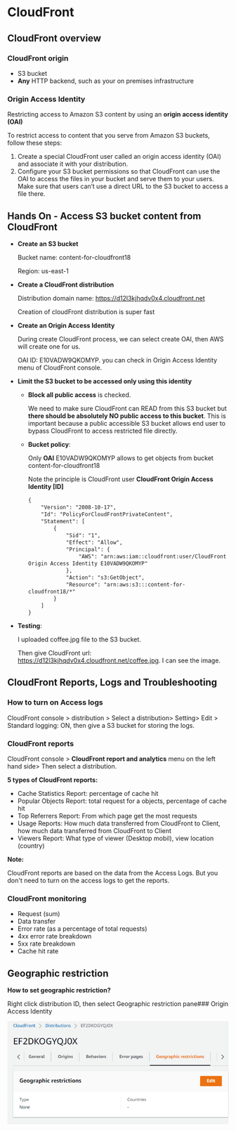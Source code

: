 # CloudFront

## CloudFront overview

### CloudFront origin 

* S3 bucket 
* **Any** HTTP backend, such as your on premises infrastructure

### Origin Access Identity

Restricting access to Amazon S3 content by using an **origin access identity (OAI)**

To restrict access to content that you serve from Amazon S3 buckets, follow these steps:

1. Create a special CloudFront user called an origin access identity (OAI) and associate it with your distribution.
2. Configure your S3 bucket permissions so that CloudFront can use the OAI to access the files in your bucket and serve them to your users. Make sure that users can’t use a direct URL to the S3 bucket to access a file there.

## Hands On - Access S3 bucket content from CloudFront

* **Create an S3 bucket**

  Bucket name: content-for-cloudfront18

  Region: us-east-1

* **Create a CloudFront distribution**

  Distribution domain name: https://d12l3kjhqdv0x4.cloudfront.net

  Creation of cloudFront distribution is super fast

* **Create an Origin Access Identity**

  During create CloudFront process, we can select create OAI, then AWS will create one for us. 

  OAI ID: E10VADW9QKOMYP. you can check in Origin Access Identity menu of CloudFront console. 

* **Limit the S3 bucket to be accessed only using this identity**

  - **Block all public access** is checked. 

    We need to make sure CloudFront can READ from this S3 bucket but **there should be absolutely NO public access to this bucket**. This is important because a public accessible S3 bucket allows end user to bypass CloudFront to access restricted file directly.

  - **Bucket policy**: 

    Only **OAI** E10VADW9QKOMYP allows to get objects from bucket content-for-cloudfront18

    Note the principle is CloudFront user **CloudFront Origin Access Identity [ID]**

      ```
      {
          "Version": "2008-10-17",
          "Id": "PolicyForCloudFrontPrivateContent",
          "Statement": [
              {
                  "Sid": "1",
                  "Effect": "Allow",
                  "Principal": {
                      "AWS": "arn:aws:iam::cloudfront:user/CloudFront Origin Access Identity E10VADW9QKOMYP"
                  },
                  "Action": "s3:GetObject",
                  "Resource": "arn:aws:s3:::content-for-cloudfront18/*"
              }
          ]
      }
      ```

* **Testing**:

  I uploaded coffee.jpg file to the S3 bucket.

  Then give CloudFront url: https://d12l3kjhqdv0x4.cloudfront.net/coffee.jpg. I can see the image. 

## CloudFront Reports, Logs and Troubleshooting

### How to turn on Access logs

CloudFront console > distribution > Select a distribution> Setting> Edit > Standard logging: ON, then give a S3 bucket for storing the logs. 

### CloudFront reports 

CloudFront console > **CloudFront report and analytics** menu on the left hand side> Then select a distribution.

**5 types of CloudFront reports:**

* Cache Statistics Report: percentage of cache hit
* Popular Objects Report: total request for a objects, percentage of cache hit
* Top Referrers Report: From which page get the most requests
* Usage Reports: How much data transferred from CloudFront to Client, how much data transferred from CloudFront to Client
* Viewers Report: What type of viewer (Desktop mobil), view location (country)

**Note:**

CloudFront reports are based on the data from the Access Logs. But you don't need to turn on the access logs to get the reports. 

### CloudFront monitoring

* Request (sum)
* Data transfer
* Error rate (as a percentage of total requests)
* 4xx error rate breakdown 
* 5xx rate breakdown
* Cache hit rate

##  Geographic restriction

**How to set geographic restriction?**

Right click distribution ID, then select Geographic restriction pane### Origin Access Identity

![](/CloudFront_SysOps/CloudFront_images/Geo_restriction.png)

